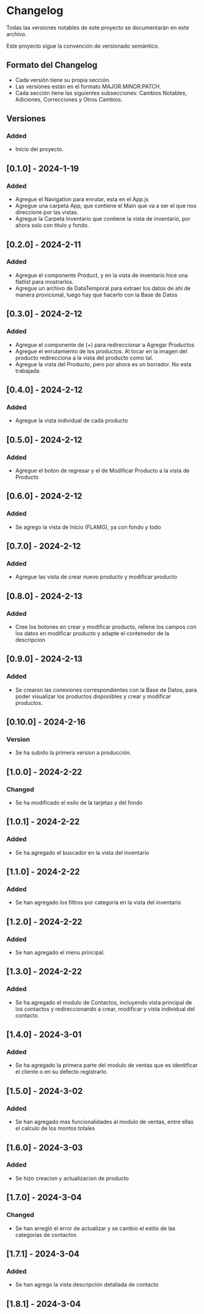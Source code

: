# Changelog

Todas las versiones notables de este proyecto se documentarán en este archivo.

Este proyecto sigue la convención de versionado semántico.

## Formato del Changelog

- Cada versión tiene su propia sección.
- Las versiones están en el formato MAJOR.MINOR.PATCH.
- Cada sección tiene las siguientes subsecciones: Cambios Notables, Adiciones, Correcciones y Otros Cambios.

## Versiones

### Added

- Inicio del proyecto.

## [0.1.0] - 2024-1-19

### Added

- Agregue el Navigation para enrutar, esta en el App.js
- Agregue una carpeta App, que contiene el Main que va a ser el que nos direccione por las vistas.
- Agregue la Carpeta Inventario que contiene la vista de inventario, por ahora solo con titulo y fondo.

## [0.2.0] - 2024-2-11

### Added

- Agregue el componente Product, y en la vista de inventario hice una flatlist para mostrarlos.
- Agregue un archivo de DataTemporal para extraer los datos de ahi de manera provicional, 
  luego hay que hacerlo con la Base de Datos

## [0.3.0] - 2024-2-12

### Added

- Agregue el componente de (+) para redireccionar a Agregar Productos
- Agregue el enrutamiento de los productos. Al tocar en la imagen del producto
  redirecciona a la vista del producto como tal.
- Agregue la vista del Producto, pero por ahora es un borrador. No esta trabajada.

## [0.4.0] - 2024-2-12

### Added

- Agregue la vista individual de cada producto

## [0.5.0] - 2024-2-12

### Added

- Agregue el boton de regresar y el de Modificar Producto a la vista de Producto

## [0.6.0] - 2024-2-12

### Added

- Se agrego la vista de Inicio (FLAMG), ya con fondo y todo

## [0.7.0] - 2024-2-12
### Added

- Agregue las vista de crear nuevo producto y modificar producto

## [0.8.0] - 2024-2-13
### Added

- Cree los botones en crear y modificar producto, rellene los campos con los datos en modificar producto y adapte el contenedor de la descripcion

## [0.9.0] - 2024-2-13

### Added

- Se crearon las conexiones correspondientes con la Base de Datos, para poder visualizar los productos disponibles y 
crear y modificar productos.

## [0.10.0] - 2024-2-16

### Version

- Se ha subido la primera version a producción.

## [1.0.0] - 2024-2-22 

### Changed

- Se ha modificado el esilo de la tarjetas y del fondo

## [1.0.1] - 2024-2-22 

### Added

- Se ha agregado el buscador en la vista del inventario

## [1.1.0] - 2024-2-22 

### Added

- Se han agregado los filtros por categoria en la vista del inventario

## [1.2.0] - 2024-2-22 

### Added

- Se han agregado el menu principal.

## [1.3.0] - 2024-2-22 

### Added

- Se ha agregado el modulo de Contactos, incluyendo vista principal de los contactos y redireccionando a crear, modificar y vista individual del contacto.

## [1.4.0] - 2024-3-01 

### Added

- Se ha agregado la primera parte del modulo de ventas que es identificar el cliente o en su defecto registrarlo.

## [1.5.0] - 2024-3-02 

### Added

- Se han agregado mas funcionalidades al modulo de ventas, entre ellas el calculo de los montos totales

## [1.6.0] - 2024-3-03 

### Added

- Se hizo creacion y actualizacion de producto

## [1.7.0] - 2024-3-04

### Changed

- Se han arregló el error de actualizar y se cambio el estilo de las categorías de contactos

## [1.7.1] - 2024-3-04

### Added

- Se han agrego la vista descripción detallada de contacto

## [1.8.1] - 2024-3-04
